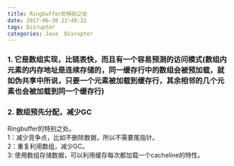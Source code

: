 ```yaml
---
title: Ringbuffer的特别之处
date: 2017-06-30 22:49:22
tags: Disruptor
categories: Java  Disruptor
---
```


### 1. 它是数组实现，比链表快，而且有一个容易预测的访问模式(数组内元素的内存地址是连续存储的，同一缓存行中的数组会被预加载，**就如伪共享中所说，只要一个元素被加载到缓存行，其余相邻的几个元素也会被加载到同一个缓存行**)  
### 2. 数组预先分配，减少GC  

Ringbuffer的特别之处。  
1：减少竞争点，比如不删除数据，所以不需要尾指针。  
2：重复利用数组，减少GC。  
3: 使用数组存储数据，可以利用缓存每次都加载一个cacheline的特性。  
